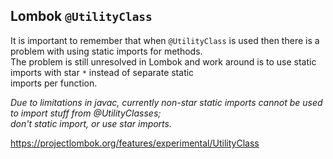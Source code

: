 ## Lombok `@UtilityClass`
It is important to remember that when `@UtilityClass` is used then there is a problem with using static imports for methods.\
The problem is still unresolved in Lombok and work around is to use static imports with star `*` instead of separate static \
imports per function. 

_Due to limitations in javac, currently non-star static imports cannot be used to import stuff from @UtilityClasses; \
don't static import, or use star imports._

https://projectlombok.org/features/experimental/UtilityClass